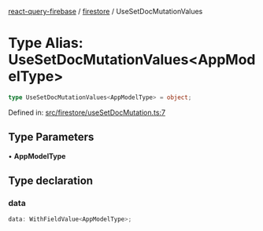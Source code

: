 [react-query-firebase](../../modules.md) / [firestore](../index.md) / UseSetDocMutationValues

# Type Alias: UseSetDocMutationValues\<AppModelType\>

```ts
type UseSetDocMutationValues<AppModelType> = object;
```

Defined in: [src/firestore/useSetDocMutation.ts:7](https://github.com/vpishuk/react-query-firebase/blob/2814a7f726829eb67b40b71ca1e3d6c86fc8bb8b/src/firestore/useSetDocMutation.ts#L7)

## Type Parameters

• **AppModelType**

## Type declaration

### data

```ts
data: WithFieldValue<AppModelType>;
```
